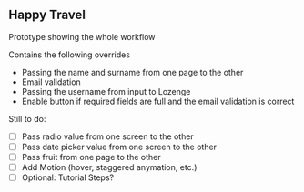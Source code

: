 ## Happy Travel

Prototype showing the whole workflow

Contains the following overrides
- Passing the name and surname from one page to the other
- Email validation
- Passing the username from input to Lozenge
- Enable button if required fields are full and the email validation is correct

Still to do: 
- [ ] Pass radio value from one screen to the other
- [ ] Pass date picker value from one screen to the other
- [ ] Pass fruit from one page to the other 
- [ ] Add Motion (hover, staggered anymation, etc.)
- [ ] Optional: Tutorial Steps? 
